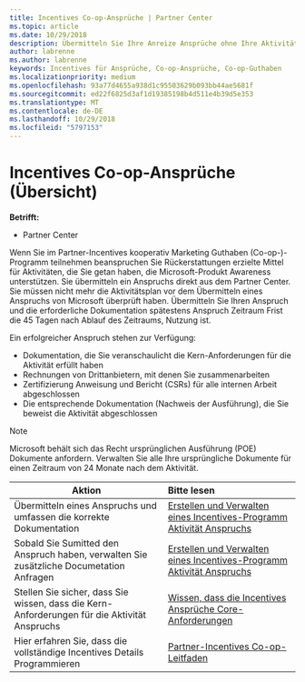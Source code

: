 ```yaml
---
title: Incentives Co-op-Ansprüche | Partner Center
ms.topic: article
ms.date: 10/29/2018
description: Übermitteln Sie Ihre Anreize Ansprüche ohne Ihre Aktivität planen haben müssen zunächst überprüft.
author: labrenne
ms.author: labrenne
keywords: Incentives für Ansprüche, Co-op-Ansprüche, Co-op-Guthaben
ms.localizationpriority: medium
ms.openlocfilehash: 93a77d4655a938d1c95503629b093bb44ae5681f
ms.sourcegitcommit: ed22f6825d3af1d19385198b4d511e4b39d5e353
ms.translationtype: MT
ms.contentlocale: de-DE
ms.lasthandoff: 10/29/2018
ms.locfileid: "5797153"
---
```

# <a name="incentives-co-op-claims-overview"></a>Incentives Co-op-Ansprüche (Übersicht)

**Betrifft:**

- Partner Center

Wenn Sie im Partner-Incentives kooperativ Marketing Guthaben (Co-op-)-Programm teilnehmen beanspruchen Sie Rückerstattungen erzielte Mittel für Aktivitäten, die Sie getan haben, die Microsoft-Produkt Awareness unterstützen. Sie übermitteln ein Anspruchs direkt aus dem Partner Center. Sie müssen nicht mehr die Aktivitätsplan vor dem Übermitteln eines Anspruchs von Microsoft überprüft haben. Übermitteln Sie Ihren Anspruch und die erforderliche Dokumentation spätestens Anspruch Zeitraum Frist die 45 Tagen nach Ablauf des Zeitraums, Nutzung ist. 

Ein erfolgreicher Anspruch stehen zur Verfügung:

- Dokumentation, die Sie veranschaulicht die Kern-Anforderungen für die Aktivität erfüllt haben
- Rechnungen von Drittanbietern, mit denen Sie zusammenarbeiten
- Zertifizierung Anweisung und Bericht (CSRs) für alle internen Arbeit abgeschlossen
- Die entsprechende Dokumentation (Nachweis der Ausführung), die Sie beweist die Aktivität abgeschlossen 

>[!NOTE]
>Microsoft behält sich das Recht ursprünglichen Ausführung (POE) Dokumente anfordern. Verwalten Sie alle Ihre ursprüngliche Dokumente für einen Zeitraum von 24 Monate nach dem Aktivität. 

|**Aktion**   |**Bitte lesen**   |
|-----------------|:--------------------------------------|
|Übermitteln eines Anspruchs und umfassen die korrekte Dokumentation|[Erstellen und Verwalten eines Incentives-Programm Aktivität Anspruchs](create-incentives-claims.md)|
|Sobald Sie Sumitted den Anspruch haben, verwalten Sie zusätzliche Documetation Anfragen|[Erstellen und Verwalten eines Incentives-Programm Aktivität Anspruchs](create-incentives-claims.md)  |
|Stellen Sie sicher, dass Sie wissen, dass die Kern-Anforderungen für die Aktivität Anspruchs|[Wissen, dass die Incentives Ansprüche Core-Anforderungen](core-requirements.md)   |
|Hier erfahren Sie, dass die vollständige Incentives Details Programmieren|[Partner-Incentives Co-op-Leitfaden](https://assets.microsoft.com/coop-guidebook.pdf)
                                                                                 
                                   